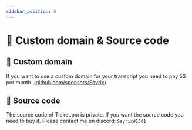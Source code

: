 ```yaml
---
sidebar_position: 0
---
```


# 🚩 Custom domain & Source code

## 🎨 Custom domain

If you want to use a custom domain for your transcript you need to pay 5$ per month. [(github.com/sponsors/Sayrix)](https://github.com/sponsors/Sayrix?frequency=recurring&sponsor=Sayrix)

## 📝 Source code

The source code of Ticket.pm is private. If you want the source code you need to buy it. Please contact me on discord: `Sayrix#1501`